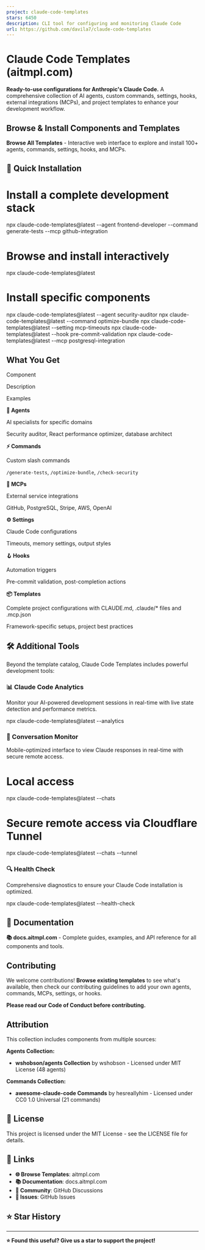 ```yaml
---
project: claude-code-templates
stars: 6450
description: CLI tool for configuring and monitoring Claude Code
url: https://github.com/davila7/claude-code-templates
---
```


Claude Code Templates (aitmpl.com)
==================================

**Ready-to-use configurations for Anthropic's Claude Code.** A comprehensive collection of AI agents, custom commands, settings, hooks, external integrations (MCPs), and project templates to enhance your development workflow.

Browse & Install Components and Templates
-----------------------------------------

**Browse All Templates** - Interactive web interface to explore and install 100+ agents, commands, settings, hooks, and MCPs.

🚀 Quick Installation
---------------------

# Install a complete development stack
npx claude-code-templates@latest --agent frontend-developer --command generate-tests --mcp github-integration

# Browse and install interactively
npx claude-code-templates@latest

# Install specific components
npx claude-code-templates@latest --agent security-auditor
npx claude-code-templates@latest --command optimize-bundle
npx claude-code-templates@latest --setting mcp-timeouts
npx claude-code-templates@latest --hook pre-commit-validation
npx claude-code-templates@latest --mcp postgresql-integration

What You Get
------------

Component

Description

Examples

**🤖 Agents**

AI specialists for specific domains

Security auditor, React performance optimizer, database architect

**⚡ Commands**

Custom slash commands

`/generate-tests`, `/optimize-bundle`, `/check-security`

**🔌 MCPs**

External service integrations

GitHub, PostgreSQL, Stripe, AWS, OpenAI

**⚙️ Settings**

Claude Code configurations

Timeouts, memory settings, output styles

**🪝 Hooks**

Automation triggers

Pre-commit validation, post-completion actions

**📦 Templates**

Complete project configurations with CLAUDE.md, .claude/\* files and .mcp.json

Framework-specific setups, project best practices

🛠️ Additional Tools
--------------------

Beyond the template catalog, Claude Code Templates includes powerful development tools:

### 📊 Claude Code Analytics

Monitor your AI-powered development sessions in real-time with live state detection and performance metrics.

npx claude-code-templates@latest --analytics

### 💬 Conversation Monitor

Mobile-optimized interface to view Claude responses in real-time with secure remote access.

# Local access
npx claude-code-templates@latest --chats

# Secure remote access via Cloudflare Tunnel
npx claude-code-templates@latest --chats --tunnel

### 🔍 Health Check

Comprehensive diagnostics to ensure your Claude Code installation is optimized.

npx claude-code-templates@latest --health-check

📖 Documentation
----------------

**📚 docs.aitmpl.com** - Complete guides, examples, and API reference for all components and tools.

Contributing
------------

We welcome contributions! **Browse existing templates** to see what's available, then check our contributing guidelines to add your own agents, commands, MCPs, settings, or hooks.

**Please read our Code of Conduct before contributing.**

Attribution
-----------

This collection includes components from multiple sources:

**Agents Collection:**

-   **wshobson/agents Collection** by wshobson - Licensed under MIT License (48 agents)

**Commands Collection:**

-   **awesome-claude-code Commands** by hesreallyhim - Licensed under CC0 1.0 Universal (21 commands)

📄 License
----------

This project is licensed under the MIT License - see the LICENSE file for details.

🔗 Links
--------

-   **🌐 Browse Templates**: aitmpl.com
-   **📚 Documentation**: docs.aitmpl.com
-   **💬 Community**: GitHub Discussions
-   **🐛 Issues**: GitHub Issues

⭐ Star History
--------------

* * *

**⭐ Found this useful? Give us a star to support the project!**
